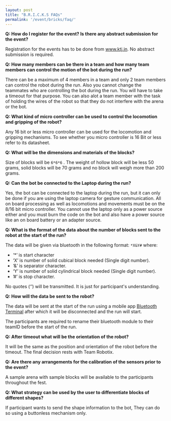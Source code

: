 ```yaml
---
layout: post
title: "B.R.I.C.K.S FAQs"
permalink: '/event/bricks/faq/'
---
```


**Q: How do I register for the event? Is there any abstract submission for
the event?** 

Registration for the events has to be done from www.ktj.in. No abstract
submission is required.


**Q: How many members can be there in a team and how many team members can
control the motion of the bot during the run?**


There can be a maximum of 4 members in a team and only 2 team members can control the robot during the run. Also you cannot change the teammates who are controlling the bot during the run. You will have to take a timeout for that purpose. You can also alot a team member with the task of holding the wires of the robot so that they do not interfere with the arena or the bot.


**Q: What kind  of micro controller can be used to control the locomotion and gripping of the robot?**

Any 16 bit or less micro controller can be used for the locomotion and gripping mechanisms. To see whether you micro controller is 16 Bit or less refer to its datasheet.


**Q: What will be the dimensions and materials of the blocks?**

Size of blocks will be `6*6*6` . The weight of hollow block will be less 50 grams, solid blocks will be 70 grams and no block will weigh more than 200 grams.


**Q: Can the bot be connected to the Laptop during the run?**

Yes, the bot can be connected to the laptop during the run, but it can only be done if you are using the laptop camera for gesture communication. All on board processing as well as locomotions and movements must be on the 8/16 bit micro controller. You cannot use the laptop only as a power source either and you must burn the code on the bot and also have a power source like an on board battery or an adapter source.


**Q: What is the format of the data about the number of blocks sent to the robot at the start of the run?**

The data will be given via bluetooth in the following format: `*X&Y#` where:

* ‘*’ is start character
* ‘X’ is number of solid cubical block needed (Single digit number).
* ‘&’ is separator character.
* ‘Y’ is number of solid cylindrical block needed (Single digit number).
* ’#’ is stop character.

No quotes (‘’) will be transmitted. It is just for participant's understanding.


**Q: How will the data be sent to the robot?**

The data will be sent at the start of the run using a mobile app [Bluetooth Terminal](https://play.google.com/store/apps/details?id=Qwerty.BluetoothTerminal&hl=en) after which it will be disconnected and the run will start.

The participants are required to rename their bluetooth module to their teamID before the start of the run.


**Q: After timeout what will be the orientation of the robot?**

It will be the same as the position and orientation of the robot before the timeout. The final decision rests with Team Robotix.


**Q:  Are there any arrangements for the calibration of the sensors prior to the event?**

A sample arena with sample blocks will be available to the participants throughout the fest.


**Q: What strategy can be used by the user to differentiate blocks of different shapes?**

If participant wants to send the shape information to the bot, They can do so using a buttonless mechanism only. 